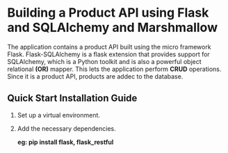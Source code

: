 Building a Product API using Flask and SQLAlchemy and Marshmallow
==================================================================

The application contains a product API built using the micro framework Flask. Flask-SQLAlchemy
is a flask extension that provides support for SQLAlchemy, which is a Python toolkit and is also a powerful
object relational **(OR)** mapper. This lets the application perform  **CRUD** operations. Since it is a product API, products are
addec to the database. 

Quick Start Installation Guide 
------------------------------

1. Set up a virtual environment.
2. Add the necessary dependencies. 

    **eg: pip install flask, flask_restful** 



